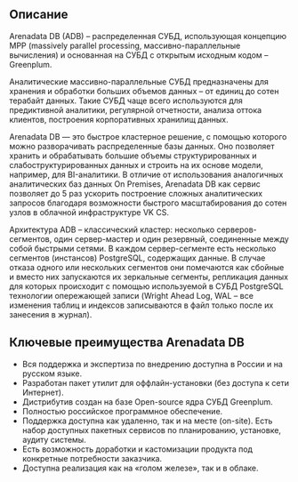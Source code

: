 ## Описание

Arenadata DB (ADB) – распределенная СУБД, использующая концепцию MPP (massively parallel processing, массивно-параллельные вычисления) и основанная на СУБД с открытым исходным кодом – Greenplum.

Аналитические массивно-параллельные СУБД предназначены для хранения и обработки больших объемов данных – от единиц до сотен терабайт данных. Такие СУБД чаще всего используются для предиктивной аналитики, регулярной отчетности, анализа оттока клиентов, построения корпоративных хранилищ данных.

Arenadata DB — это быстрое кластерное решение, с помощью которого можно разворачивать распределенные базы данных. Оно позволяет хранить и обрабатывать большие объемы структурированных и слабоструктурированных данных и строить на их основе модели, например, для BI-аналитики. В отличие от использования аналогичных аналитических баз данных On Premises, Arenadata DB как сервис позволяет до 5 раз ускорить построение сложных аналитических запросов благодаря возможности быстрого масштабирования до сотен узлов в облачной инфраструктуре VK CS.

Архитектура ADB – классический кластер: несколько серверов-сегментов, один сервер-мастер и один резервный, соединенные между собой быстрыми сетями. В каждом сервер-сегменте есть несколько сегментов (инстансов) PostgreSQL, содержащих данные. В случае отказа одного или нескольких сегментов они помечаются как сбойные и вместо них запускаются их зеркальные сегменты, репликация данных для которых происходит с помощью используемой в СУБД PostgreSQL технологии опережающей записи (Wright Ahead Log, WAL – все изменения таблиц и индексов записываются в файл только после их занесения в журнал).

## Ключевые преимущества Arenadata DB

- Вся поддержка и экспертиза по внедрению доступна в России и на русском языке.
- Разработан пакет утилит для оффлайн-установки (без доступа к сети Интернет).
- Дистрибутив создан на базе Open-source ядра СУБД Greenplum.
- Полностью российское программное обеспечение.
- Поддержка доступна как удаленно, так и на месте (on-site). Есть набор доступных пакетных сервисов по планированию, установке, аудиту системы.
- Есть возможность доработки и кастомизации продукта под конкретные потребности заказчика.
- Доступна реализация как на «голом железе», так и в облаке.
